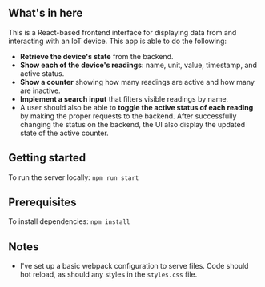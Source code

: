 ## What's in here

This is a React-based frontend interface for displaying data from and interacting with an IoT device. This app is able to do the following:

* **Retrieve the device's state** from the backend.
* **Show each of the device's readings**: name, unit, value, timestamp, and active status.
* **Show a counter** showing how many readings are active and how many are inactive.
* **Implement a search input** that filters visible readings by name.
* A user should also be able to **toggle the active status of each reading** by making the proper requests to the backend. After successfully changing the status on the backend, the UI also display the updated state of the active counter.

## Getting started

To run the server locally: ```npm run start```

## Prerequisites

To install dependencies: ```npm install```

## Notes
* I've set up a basic webpack configuration to serve files. Code should hot reload, as should any styles in the `styles.css` file.
